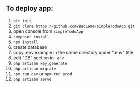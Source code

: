 To deploy app:
--
1) `git init`
2) `git clone https://github.com/BadLame/simpleTodoApp.git`
2) open console from `simpleTodoApp`
3) `composer install`
4) `npm install`
5) create database
6) copy .env.example in the same directory under ".env" title
7) edit "DB" section in `.env`
8) `php artisan key:generate`
9) `php artisan migrate`
10) `npm run dev` or `npm run prod`
11) `php artisan serve`
